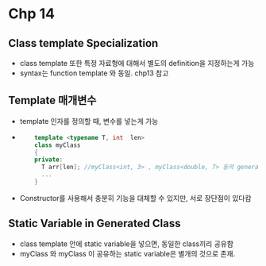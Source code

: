 # Chp 14

## Class template Specialization
* class template 또한 특정 자료형에 대해서 별도의 definition을 지정하는게 가능
* syntax는 function template 와 동일. chp13 참고

## Template 매개변수
* template 인자를 정의할 때, 변수를 넣는게 가능
* ``` c++
      template <typename T, int  len>
      class myClass
      {
      private:
        T arr[len]; //myClass<int, 3> , myClass<double, 7> 등의 generated class 가 가능해짐
        ...
      }
    ```
* Constructor를 사용해서 충분히 기능을 대체할 수 있지만, 서로 장단점이 있다캄

## Static Variable in Generated Class
* class template 안에 static variable을 넣으면, 동일한 class끼리 공유함
* myClass<int> 와 myClass<float> 이 공유하는 static variable은 별개의 것으로 존재.